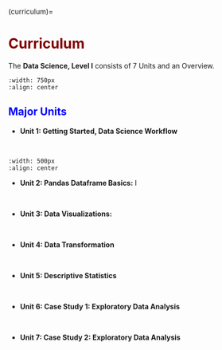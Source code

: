 (curriculum)=
# <font color="maroon">Curriculum</font>


The **Data Science, Level I** consists of 7 Units and an Overview.

```{image} /images/dscienceunits.png
:width: 750px
:align: center
```







## <font color="blue">Major Units</font>


- **Unit 1: Getting Started, Data Science Workflow**  
<p>&nbsp;</p>

```{image} /images/dscienceworkflow.png
:width: 500px
:align: center
```



- **Unit 2: Pandas Dataframe Basics:** I 


<p>&nbsp;</p>


- **Unit 3: Data Visualizations:**  



<p>&nbsp;</p>



- **Unit 4: Data Transformation**  


<p>&nbsp;</p>


- **Unit 5: Descriptive Statistics**   

<p>&nbsp;</p>


- **Unit 6: Case Study 1: Exploratory Data Analysis**  

<p>&nbsp;</p>


- **Unit 7: Case Study 2: Exploratory Data Analysis** 




